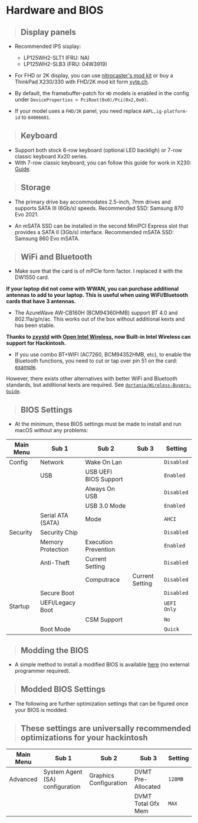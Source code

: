 # Hardware and BIOS

> ## Display panels

- Recommended IPS sisplay:
  - LP125WH2-SLT1 (FRU: NA)
  - LP125WH2-SLB3 (FRU: 04W3919)

- For FHD or 2K display, you can use [nitrocaster's mod kit](https://nitrocaster.me/store/x220-x230-fhd-mod-kit.html) or buy a ThinkPad X230/330 with FHD/2K mod kit form [xyte.ch](https://www.xyte.ch/shop/x330-pricing/).

- By default, the framebuffer-patch for `HD` models is enabled in the config under `DeviceProperties > PciRoot(0x0)/Pci(0x2,0x0)`.

- If your model uses a `FHD/2K` panel, you need replace `AAPL,ig-platform-id` to `04006601`.

> ## Keyboard

- Support both stock 6-row keyboard (optional LED backligh) or 7-row classic keyboard Xx20 series.
- With 7-row classic keyboard, you can follow this guide for work in X230: [Guide](https://www.thinkwiki.org/wiki/Install_Classic_Keyboard_on_xx30_Series_ThinkPads).

> ## Storage

- The primary drive bay accommodates 2.5-inch, 7mm drives and supports SATA III (6Gb/s) speeds. Recommended SSD: Samsung 870 Evo 2021.

- An mSATA SSD can be installed in the second MiniPCI Express slot that provides a SATA II (3Gb/s) interface. Recommended mSATA SSD: Samsung 860 Evo mSATA.

> ## WiFi and Bluetooth

- Make sure that the card is of mPCIe form factor. I replaced it with the DW1550 card.

**If your laptop did not come with WWAN, you can purchase additional antennas to add to your laptop. This is useful when using WiFi/Bluetooth cards that have 3 antennas.**

- The AzureWave AW-CB160H (BCM94360HMB) support BT 4.0 and 802.11a/g/n/ac. This works out of the box without additional kexts and has been stable.

**Thanks to [zxystd](https://github.com/zxystd) with [Open Intel Wireless](https://github.com/OpenIntelWireless/itlwm), now Built-in Intel Wireless can support for Hackintosh.**

- If you use combo BT+WIFI (AC7260, BCM94352HMB, etc), to enable the Bluetooth functions, you need to cut or tap over pin 51 on the card: [example](https://imgur.com/EEF3urf).

However, there exists other alternatives with better WiFi and Bluetooth standards, but additional kexts are required. See [`dortania/Wireless-Buyers-Guide`](https://dortania.github.io/Wireless-Buyers-Guide/).

> ## BIOS Settings

- At the minimum, these BIOS settings must be made to install and run macOS without any problems:

| Main Menu | Sub 1         | Sub 2         | Sub 3        | Setting       |
| --------- | ------------- | ------------- |------------- | ------------- |
| Config    | Network       | Wake On Lan   |              | `Disabled`    |
|           | USB           | USB UEFI BIOS Support |      | `Enabled`     |
|           |               | Always On USB |              | `Disabled`    |
|           |               | USB 3.0 Mode  |              | `Enabled`     |
|           | Serial ATA (SATA) | Mode      |              | `AHCI`        |
| Security  | Security Chip |               |              | `Disabled`    |
|           | Memory Protection | Execution Prevention |   | `Enabled`     |
|           | Anti-Theft    | Current Setting |            | `Disabled`    |
|           |               | Computrace    | Current Setting | `Disabled` |
|           | Secure Boot   |               |              | `Disabled`    |
| Startup   | UEFI/Legacy Boot |            |              | `UEFI Only`   |
|           |               | CSM Support   |              | `No`          |
|           | Boot Mode     |               |              | `Quick`       |

> ## Modding the BIOS

- A simple method to install a modified BIOS is available [here](https://github.com/n4ru/1vyrain/) (no external programmer required).

> ## Modded BIOS Settings

- The following are further optimization settings that can be figured once your BIOS is modded.

> ## These settings are universally recommended optimizations for your hackintosh

| Main Menu | Sub 1 | Sub 2 | Sub 3 | Setting |
|-----------|-------|------ |------ |-------- |
| Advanced  | System Agent (SA) configuration | Graphics Configuration | DVMT Pre-Allocated | `128MB` |
| | | | DVMT Total Gfx Mem | `MAX` |

